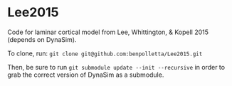 # Lee2015
Code for laminar cortical model from Lee, Whittington, &amp; Kopell 2015 (depends on DynaSim).

To clone, run:
`git clone git@github.com:benpolletta/Lee2015.git`

Then, be sure to run `git submodule update --init --recursive` in order to grab the correct version of DynaSim as a submodule.
